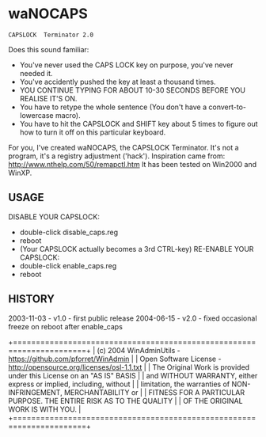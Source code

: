 # waNOCAPS
 
	CAPSLOCK  Terminator 2.0


Does this sound familiar: 
* You've never used the CAPS LOCK key on purpose, you've never needed it. 
* You've accidently pushed the key at least a thousand times. 
* YOU CONTINUE TYPING FOR ABOUT 10-30 SECONDS BEFORE YOU REALISE IT'S ON. 
* You have to retype the whole sentence (You don't have a convert-to-lowercase macro). 
* You have to hit the CAPSLOCK and SHIFT key about 5 times to figure out how to turn it off on this particular keyboard. 

For you, I've created waNOCAPS, the CAPSLOCK Terminator. 
It's not a program, it's a registry adjustment ('hack'). 
Inspiration came from: http://www.nthelp.com/50/remapctl.htm 
It has been tested on Win2000 and WinXP.

USAGE
-----
DISABLE YOUR CAPSLOCK: 
  * double-click disable_caps.reg 
  * reboot 
  * (Your CAPSLOCK actually becomes a 3rd CTRL-key) 
RE-ENABLE YOUR CAPSLOCK: 
  * double-click enable_caps.reg 
  * reboot 


HISTORY
-------
2003-11-03 - v1.0 - first public release
2004-06-15 - v2.0 - fixed occasional freeze on reboot after enable_caps

+======================================================================+
| (c) 2004 WinAdminUtils -  https://github.com/pforret/WinAdmin        |
| Open Software License  -  http://opensource.org/licenses/osl-1.1.txt |
| The Original Work is provided under this License on an "AS IS" BASIS |
| and WITHOUT WARRANTY,  either express or implied, including, without |
| limitation,  the warranties of NON-INFRINGEMENT,  MERCHANTABILITY or |
| FITNESS FOR A PARTICULAR PURPOSE.  THE ENTIRE RISK AS TO THE QUALITY |
| OF THE ORIGINAL WORK IS WITH YOU.                                    |
+======================================================================+

